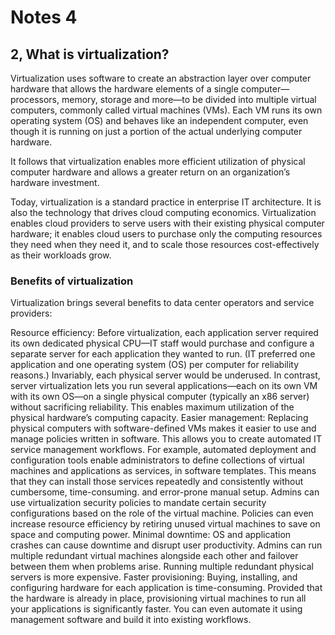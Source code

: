 # Notes 4
## 2, What is virtualization?
Virtualization uses software to create an abstraction layer over computer hardware that allows the hardware elements of a single computer—processors, memory, storage and more—to be divided into multiple virtual computers, commonly called virtual machines (VMs). Each VM runs its own operating system (OS) and behaves like an independent computer, even though it is running on just a portion of the actual underlying computer hardware.

It follows that virtualization enables more efficient utilization of physical computer hardware and allows a greater return on an organization’s hardware investment.

Today, virtualization is a standard practice in enterprise IT architecture. It is also the technology that drives cloud computing economics. Virtualization enables cloud providers to serve users with their existing physical computer hardware; it enables cloud users to purchase only the computing resources they need when they need it, and to scale those resources cost-effectively as their workloads grow.
### Benefits of virtualization
Virtualization brings several benefits to data center operators and service providers:

Resource efficiency: Before virtualization, each application server required its own dedicated physical CPU—IT staff would purchase and configure a separate server for each application they wanted to run. (IT preferred one application and one operating system (OS) per computer for reliability reasons.) Invariably, each physical server would be underused. In contrast, server virtualization lets you run several applications—each on its own VM with its own OS—on a single physical computer (typically an x86 server) without sacrificing reliability. This enables maximum utilization of the physical hardware’s computing capacity.
Easier management: Replacing physical computers with software-defined VMs makes it easier to use and manage policies written in software. This allows you to create automated IT service management workflows. For example, automated deployment and configuration tools enable administrators to define collections of virtual machines and applications as services, in software templates. This means that they can install those services repeatedly and consistently without cumbersome, time-consuming. and error-prone manual setup. Admins can use virtualization security policies to mandate certain security configurations based on the role of the virtual machine. Policies can even increase resource efficiency by retiring unused virtual machines to save on space and computing power.
Minimal downtime: OS and application crashes can cause downtime and disrupt user productivity. Admins can run multiple redundant virtual machines alongside each other and failover between them when problems arise. Running multiple redundant physical servers is more expensive.
Faster provisioning: Buying, installing, and configuring hardware for each application is time-consuming. Provided that the hardware is already in place, provisioning virtual machines to run all your applications is significantly faster. You can even automate it using management software and build it into existing workflows.
